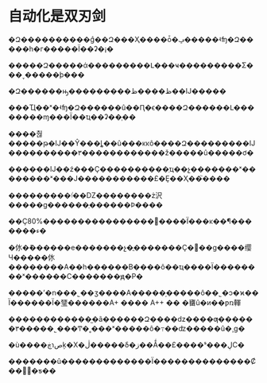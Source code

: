 # 自动化是双刃剑

�Զ����������ܵģ��Զ���Ҳ����ȱ�ݡ�����ʵʩ�Զ�����һ�г�����Ϊ��ʡ�¡�

�����Զ�����ά���������Լ���ҹ���������Σ���˯�����þ���

�Զ������ԣ���������ظ����ظ��Ĳ�����

���Ҵ��ˣ�ʵʩ�Զ������û��Ԥ�ϵ����Զ������Լ��������ɱ���Ϊ��ҵ��ʡ��֧��

����춶�����թ�Ĳ��Ŷ���ȴ��û���κκô����Զ���������Ĳ����������٣������������ž�����û�����ơ�

������Ĳ��ź���Ҫ����������ְҵ��չ�������ˣ��������ˣ���Ϳ�����������£�Ȩ��Ҳ��֮����

���������ٵ��Ǳ��������ż沢�����ɡ������ְ������Ϸ����

��Ҫ׷����������������80%����Ϊֹ���κ��¶�������ء�

�㲻�ܽ������е�������չ�ֳ�������Ҫ�𲽹��ɡ����缨Ч�����㲻��������A��һ������B����ô��ҵ����Ϊ��������ˣ������C�������ԭ�Ρ�

�����ʼ�ո���˾��ӡ����A�����֣�����ô��˾�ͻ�ϰ��Ϊ������Ϊ�㻹������A+ ���� A++ �� �㽫û�и��ƿռ䡣

������������̫�ã������Զ����ǳ����ƣ������٣�����˾���Ͳ�˳���ˣ�����ô�߹��ʣ�����û�¸ɡ�

�ù����ڿɿصķ�Χ�ڷ�����δ�ز��Ǻ��£����ˢ���ڸС�

�������û�������������Ϊ��������������Ȼ���ٰ�ƽ��

